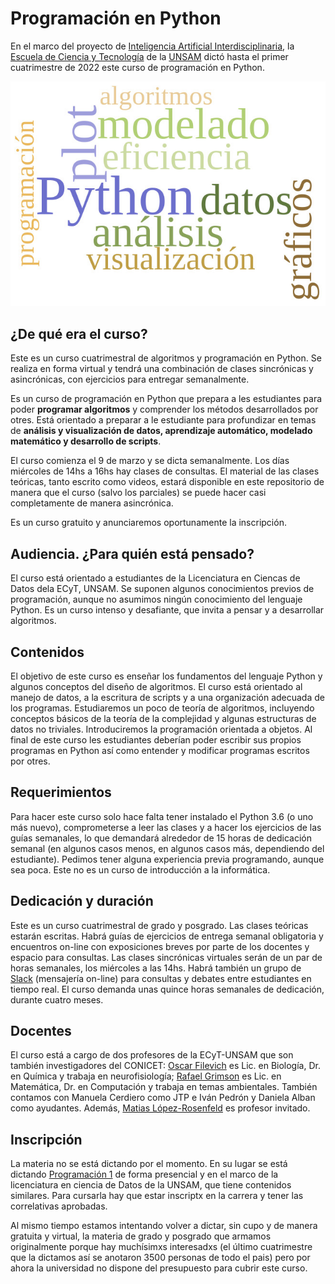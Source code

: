 # Programación en Python

En el marco del proyecto de [Inteligencia Artificial Interdisciplinaria](http://noticias.unsam.edu.ar/2019/09/16/la-unsam-piensa-la-inteligencia-artificial-interdisciplinaria/), 
la [Escuela de Ciencia y Tecnología](http://www.unsam.edu.ar/escuelas/ciencia/) de la [UNSAM](https://www.unsam.edu.ar/) dictó hasta el primer cuatrimestre de 2022 este curso de programación en Python.

![image info](./Python_cloud.jpg)

## ¿De qué era el curso?
Este es un curso cuatrimestral de algoritmos y programación en Python.
Se realiza en forma virtual y tendrá una combinación de clases sincrónicas
y asincrónicas, con ejercicios para entregar semanalmente.

Es un curso de programación en Python que prepara a les estudiantes
para poder **programar algoritmos** y comprender los métodos
desarrollados por otres. Está orientado a preparar a le estudiante para
profundizar en temas de **análisis y visualización de datos, aprendizaje automático, modelado matemático y desarrollo de scripts**.

El curso comienza el 9 de marzo y se dicta semanalmente. Los días miércoles de 14hs a 16hs hay clases de consultas. 
El material de las clases teóricas, tanto escrito como videos, estará disponible en este repositorio de manera que el curso (salvo los parciales) se puede hacer casi completamente de manera asincrónica.

Es un curso gratuito y anunciaremos oportunamente la inscripción.


## Audiencia. ¿Para quién está pensado?
El curso está orientado a estudiantes de la Licenciatura en Ciencas de Datos dela ECyT, UNSAM. Se suponen algunos
conocimientos previos de programación, aunque no asumimos ningún conocimiento del lenguaje Python. 
Es un curso intenso y desafiante, que invita a pensar y a desarrollar algoritmos.


## Contenidos
El objetivo de este curso es enseñar los fundamentos del lenguaje
Python y algunos conceptos del diseño de algoritmos. El curso está orientado al manejo de datos, a la escritura de scripts y a una organización adecuada de los programas. Estudiaremos un poco de teoría de algoritmos, incluyendo conceptos básicos de la teoría de la complejidad y algunas estructuras de datos no triviales. Introduciremos la programación orientada a objetos. Al final de este curso les estudiantes deberían poder escribir sus propios programas en Python así como entender y modificar programas escritos por otres.

## Requerimientos
Para hacer este curso solo hace falta tener instalado el Python 3.6
(o uno más nuevo), comprometerse a leer las clases y a hacer los 
ejercicios de las guías semanales, lo que demandará alrededor de 15 horas de
dedicación semanal (en algunos casos menos, en algunos casos más, dependiendo del estudiante). 
Pedimos tener alguna experiencia previa programando,
aunque sea poca. Este no es un curso de introducción a la informática.

## Dedicación y duración
Este es un curso cuatrimestral de grado y posgrado. Las clases 
teóricas estarán escritas. Habrá guías de ejercicios de entrega semanal 
obligatoria y encuentros on-line con exposiciones breves por parte de los 
docentes y espacio para consultas. Las clases sincrónicas virtuales serán 
de un par de horas semanales, los miércoles a las 14hs. Habrá
también un grupo de [Slack](https://slack.com/intl/es-ar/) (mensajería on-line) para consultas y debates entre 
estudiantes en tiempo real. El curso demanda unas quince 
horas semanales de dedicación, durante cuatro meses.

## Docentes
El curso está a cargo de dos profesores de la ECyT-UNSAM que son también 
investigadores del CONICET: [Oscar Filevich](http://labning.com.ar/#nosotros) es Lic. en Biología, 
Dr. en Química y trabaja en neurofisiología; [Rafael Grimson](http://investigadores.unsam.edu.ar/es/investigador/407/Grimson-Rafael) es Lic. en Matemática, 
Dr. en Computación y trabaja en temas ambientales. También contamos con Manuela Cerdiero como JTP e Iván Pedrón y Daniela Alban como ayudantes. Además,  [Matias López-Rosenfeld](https://futuros-estudiantes.dc.uba.ar/un-profesor-del-departamento-de-computacion-distinguido-por-facebook/) es profesor invitado.

## Inscripción
La materia no se está dictando por el momento. En su lugar se está dictando [Programación 1](https://github.com/python-unsam/programacion1/) de forma presencial y en el marco de la licenciatura en ciencia de Datos de la UNSAM, que tiene contenidos similares. Para cursarla hay que estar inscriptx en la carrera y tener las correlativas aprobadas.

Al mismo tiempo estamos intentando volver a dictar, sin cupo y de manera gratuita y virtual, la materia de grado y posgrado que armamos originalmente porque hay muchísimxs interesadxs (el último cuatrimestre que la dictamos así se anotaron 3500 personas de todo el pais) pero por ahora la universidad no dispone del presupuesto para cubrir este curso.

